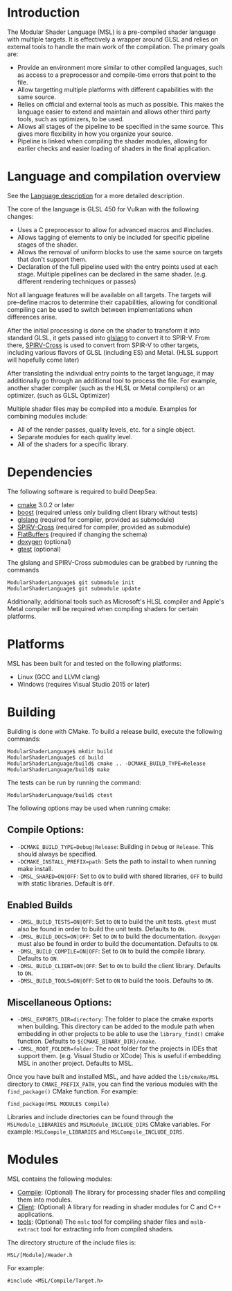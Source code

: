 # Introduction

The Modular Shader Language (MSL) is a pre-compiled shader language with multiple targets. It is effectively a wrapper around GLSL and relies on external tools to handle the main work of the compilation. The primary goals are:

* Provide an environment more similar to other compiled languages, such as access to a preprocessor and compile-time errors that point to the file.
* Allow targetting multiple platforms with different capabilities with the same source.
* Relies on official and external tools as much as possible. This makes the language easier to extend and maintain and allows other third party tools, such as optimizers, to be used.
* Allows all stages of the pipeline to be specified in the same source. This gives more flexibility in how you organize your source.
* Pipeline is linked when compiling the shader modules, allowing for earlier checks and easier loading of shaders in the final application.

# Language and compilation overview

See the [Language description](doc/Language.md) for a more detailed description.

The core of the language is GLSL 450 for Vulkan with the following changes:

* Uses a C preprocessor to allow for advanced macros and \#includes.
* Allows tagging of elements to only be included for specific pipeline stages of the shader.
* Allows the removal of uniform blocks to use the same source on targets that don't support them.
* Declaration of the full pipeline used with the entry points used at each stage. Multiple pipelines can be declared in the same shader. (e.g. different rendering techniques or passes)

Not all language features will be available on all targets. The targets will pre-define macros to determine their capabilities, allowing for conditional compiling can be used to switch between implementations when differences arise.

After the initial processing is done on the shader to transform it into standard GLSL, it gets passed into [glslang](https://github.com/KhronosGroup/glslang) to convert it to SPIR-V. From there, [SPIRV-Cross](https://github.com/KhronosGroup/SPIRV-Cross) is used to convert from SPIR-V to other targets, including various flavors of GLSL (including ES) and Metal. (HLSL support will hopefully come later)

After translating the individual entry points to the target language, it may additionally go through an additional tool to process the file. For example, another shader compiler (such as the HLSL or Metal compilers) or an optimizer. (such as GLSL Optimizer)

Multiple shader files may be compiled into a module. Examples for combining modules include:

* All of the render passes, quality levels, etc. for a single object.
* Separate modules for each quality level.
* All of the shaders for a specific library.

# Dependencies

The following software is required to build DeepSea:

* [cmake](https://cmake.org/) 3.0.2 or later
* [boost](http://www.boost.org/) (required unless only building client library without tests)
* [glslang](https://github.com/KhronosGroup/glslang) (required for compiler, provided as submodule)
* [SPIRV-Cross](https://github.com/KhronosGroup/SPIRV-Cross) (required for compiler, provided as submodule)
* [FlatBuffers](https://google.github.io/flatbuffers/) (required if changing the schema)
* [doxygen](http://www.stack.nl/~dimitri/doxygen/) (optional)
* [gtest](https://github.com/google/googletest) (optional)

The glslang and SPIRV-Cross submodules can be grabbed by running the commands

	ModularShaderLanguage$ git submodule init
	ModularShaderLanguage$ git submodule update

Additionally, additional tools such as Microsoft's HLSL compiler and Apple's Metal compiler will be required when compiling shaders for certain platforms.

# Platforms

MSL has been built for and tested on the following platforms:

* Linux (GCC and LLVM clang)
* Windows (requires Visual Studio 2015 or later)

# Building

Building is done with CMake. To build a release build, execute the following commands:

	ModularShaderLanguage$ mkdir build
	ModularShaderLanguage$ cd build
	ModularShaderLanguage/build$ cmake .. -DCMAKE_BUILD_TYPE=Release
	ModularShaderLanguage/build$ make

The tests can be run by running the command:

	ModularShaderLanguage/build$ ctest

The following options may be used when running cmake:

## Compile Options:

* `-DCMAKE_BUILD_TYPE=Debug|Release`: Building in `Debug` or `Release`. This should always be specified.
* `-DCMAKE_INSTALL_PREFIX=path`: Sets the path to install to when running make install.
* `-DMSL_SHARED=ON|OFF`: Set to `ON` to build with shared libraries, `OFF` to build with static libraries. Default is `OFF`.

## Enabled Builds

* `-DMSL_BUILD_TESTS=ON|OFF`: Set to `ON` to build the unit tests. `gtest` must also be found in order to build the unit tests. Defaults to `ON`.
* `-DMSL_BUILD_DOCS=ON|OFF`: Set to `ON` to build the documentation. `doxygen` must also be found in order to build the documentation. Defaults to `ON`.
* `-DMSL_BUILD_COMPILE=ON|OFF`: Set to `ON` to build the compile library. Defaults to `ON`.
* `-DMSL_BUILD_CLIENT=ON|OFF`: Set to `ON` to build the client library. Defaults to `ON`.
* `-DMSL_BUILD_TOOLS=ON|OFF`: Set to `ON` to build the tools. Defaults to `ON`.

## Miscellaneous Options:

* `-DMSL_EXPORTS_DIR=directory`: The folder to place the cmake exports when building. This directory can be added to the module path when embedding in other projects to be able to use the `library_find()` cmake function. Defaults to `${CMAKE_BINARY_DIR}/cmake`.
* `-DMSL_ROOT_FOLDER=folder`: The root folder for the projects in IDEs that support them. (e.g. Visual Studio or XCode) This is useful if embedding MSL in another project. Defaults to MSL.

Once you have built and installed MSL, and have added the `lib/cmake/MSL` directory to `CMAKE_PREFIX_PATH`, you can find the various modules with the `find_package()` CMake function. For example:

    find_package(MSL MODULES Compile)

Libraries and include directories can be found through the `MSLModule_LIBRARIES` and `MSLModule_INCLUDE_DIRS` CMake variables. For example: `MSLCompile_LIBRARIES` and `MSLCompile_INCLUDE_DIRS`.

# Modules

MSL contains the following modules:

* [Compile](Compile/README.md): (Optional) The library for processing shader files and compiling them into modules.
* [Client](Client/README.md): (Optional) A library for reading in shader modules for C and C++ applications.
* [tools](tools/README.md): (Optional) The `mslc` tool for compiling shader files and `mslb-extract` tool for extracting info from compiled shaders.

The directory structure of the include files is:

	MSL/[Module]/Header.h

For example:

	#include <MSL/Compile/Target.h>

